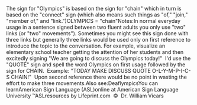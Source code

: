 The sign for "Olympics" is based on the sign for "chain" which in 
			turn is based on the "connect" sign (which also means such things as 
			"of," "join," "member of," and "link.")OLYMPICS = "chain"Notes:In normal everyday usage in a sentence signed between two fluent 
			adults you only use "two" links (or "two" movements"). Sometimes you 
			might see this sign done with three links but generally three links 
			would be used only on first reference to introduce the topic to the 
			conversation. For example, visualize an elementary school teacher 
			getting the attention of her students and then excitedly signing "We 
			are going to discuss the Olympics today!"  I'd use the "QUOTE" 
			sign and spell the word Olympics on first usage followed by the sign 
			for CHAIN.  Example: "TODAY MAKE DISCUSS QUOTE O-L-Y-M-P-I-C-S 
			CHAIN!"  Upon second reference there would be no point in 
			wasting the effort to make three movements.Also see:DeaflympicsYou can learnAmerican Sign Language (ASL)online at American Sign Language University ™ASLresources by Lifeprint.com  ©  Dr. William Vicars